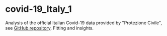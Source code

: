 # covid-19_Italy_1
Analysis of the official Italian Covid-19 data provided by "Protezione Civile", see [GitHub repository](https://github.com/pcm-dpc/COVID-19). Fitting and insights.
